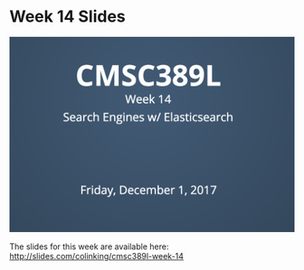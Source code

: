 # Week 14 Slides

[![Week 14 Slides](../../media/slides/week-14.png)](http://slides.com/colinking/cmsc389l-week-14)

The slides for this week are available here: http://slides.com/colinking/cmsc389l-week-14
